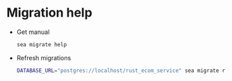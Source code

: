# Migration help

- Get manual
  ```sh
  sea migrate help
  ```
- Refresh migrations
  ```sh
  DATABASE_URL="postgres://localhost/rust_ecom_service" sea migrate refresh
  ```
